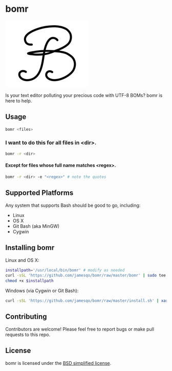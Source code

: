 # bomr

![Logo](icons/icon.png)

Is your text editor polluting your precious code with UTF-8 BOMs? bomr is here to help.

## Usage

```bash
bomr <files>
```

### I want to do this for all files in &lt;dir&gt;.

```bash
bomr -r <dir>
```

#### Except for files whose full name matches &lt;regex&gt;.

```bash
bomr -r <dir> -e "<regex>" # note the quotes
```

## Supported Platforms

Any system that supports Bash should be good to go, including:

- Linux
- OS X
- Git Bash (aka MinGW)
- Cygwin

## Installing bomr

Linux and OS X:

```bash
installpath='/usr/local/bin/bomr' # modify as needed
curl -sSL 'https://github.com/jamesqo/bomr/raw/master/bomr' | sudo tee $installpath
chmod +x $installpath
```

Windows (via Cygwin or Git Bash):

```bash
curl -sSL 'https://github.com/jamesqo/bomr/raw/master/install.sh' | xargs -0 -i bash --noprofile -c '{}' && PATH+=:~/AppData/Local/bomr
```

## Contributing

Contributors are welcome! Please feel free to report bugs or make pull requests to this repo.

## License

bomr is licensed under the [BSD simplified license](license.bsd).
